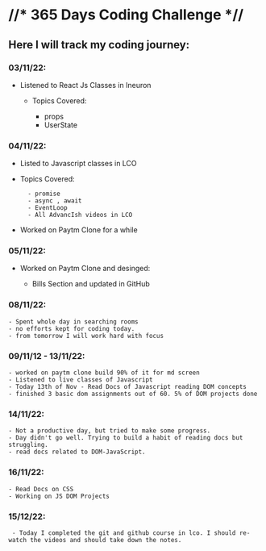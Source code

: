 #  //*  365 Days Coding Challenge *//

## Here I will track my coding journey:

### 03/11/22:

- Listened to React Js Classes in Ineuron 

    - Topics Covered:
    
        - props
        - UserState
        
### 04/11/22:

- Listed to Javascript classes in LCO

- Topics Covered:
        
        - promise
        - async , await
        - EventLoop
        - All AdvancIsh videos in LCO
-  Worked on Paytm Clone for a while      
        
### 05/11/22:

-  Worked on Paytm Clone and desinged:

    - Bills Section and updated in GitHub
        
### 08/11/22:
    - Spent whole day in searching rooms
    - no efforts kept for coding today.
    - from tomorrow I will work hard with focus
    
### 09/11/12 - 13/11/22:
    - worked on paytm clone build 90% of it for md screen
    - Listened to live classes of Javascript 
    - Today 13th of Nov - Read Docs of Javascript reading DOM concepts 
    - finished 3 basic dom assignments out of 60. 5% of DOM projects done
    
### 14/11/22:
    - Not a productive day, but tried to make some progress.
    - Day didn't go well. Trying to build a habit of reading docs but struggling.
    - read docs related to DOM-JavaScript.
    
### 16/11/22:
    - Read Docs on CSS 
    - Working on JS DOM Projects
    
### 15/12/22:

     - Today I completed the git and github course in lco. I should re-watch the videos and should take down the notes. 
     
